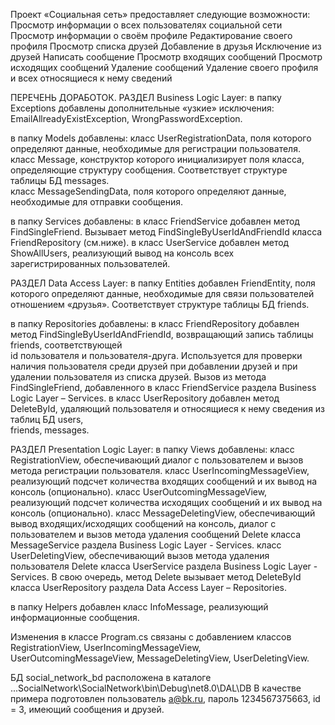 Проект «Социальная сеть» предоставляет следующие возможности:
  Просмотр информации о всех пользователях социальной сети
  Просмотр информации о своём профиле
  Редактирование своего профиля
  Просмотр списка друзей 
  Добавление в друзья
  Исключение из друзей 
  Написать сообщение
  Просмотр входящих сообщений
  Просмотр исходящих сообщений
  Удаление сообщений
  Удаление своего профиля и всех относящиеся к нему сведений

ПЕРЕЧЕНЬ ДОРАБОТОК.
РАЗДЕЛ Business Logic Layer:
в папку Exceptions добавлены дополнительные «узкие» исключения: EmailAllreadyExistException, WrongPasswordException.

в папку Models добавлены:
  класс UserRegistrationData, поля которого определяют данные, необходимые для регистрации пользователя.
  класс Message, конструктор которого инициализирует поля класса, определяющие структуру сообщения. Соответствует структуре     
  таблицы БД messages.   
  класс MessageSendingData, поля которого определяют данные, необходимые для отправки сообщения.

в папку Services добавлены: 
  в класс FriendService добавлен метод FindSingleFriend. Вызывает метод FindSingleByUserIdAndFriendId класса FriendRepository 
  (см.ниже).
  в класс UserService добавлен метод ShowAllUsers, реализующий вывод на консоль всех зарегистрированных пользователей.

РАЗДЕЛ Data Access Layer:
в папку Entities добавлен FriendEntity, поля которого определяют данные, необходимые для связи пользователей отношением «друзья». Соответствует структуре таблицы БД friends.  

в папку Repositories добавлены:
  в класс FriendRepository добавлен метод FindSingleByUserIdAndFriendId, возвращающий запись таблицы friends, соответствующей   
  id пользователя и пользователя-друга. Используется для проверки наличия пользователя среди друзей при добавлении друзей и при   удалении пользователя из списка друзей. Вызов из метода FindSingleFriend, добавленного в класс FriendService раздела Business   Logic Layer – Services.
  в класс UserRepository добавлен метод DeleteById, удаляющий пользователя и относящиеся к нему сведения из таблиц БД users,   
  friends, messages.

РАЗДЕЛ Presentation Logic Layer:
в папку Views добавлены: 
  класс RegistrationView, обеспечивающий диалог с пользователем и вызов метода регистрации пользователя.
  класс UserIncomingMessageView, реализующий подсчет количества входящих сообщений и их вывод на консоль (опционально).
  класс UserOutcomingMessageView, реализующий подсчет количества исходящих сообщений и их вывод на консоль (опционально).
  класс MessageDeletingView, обеспечивающий вывод входящих/исходящих сообщений на консоль, диалог с пользователем и вызов 
  метода удаления сообщений Delete класса MessageService раздела Business Logic Layer - Services.
  класс UserDeletingView, обеспечивающий вызов метода удаления пользователя Delete класса UserService раздела Business Logic 
  Layer - Services. В свою очередь, метод Delete вызывает метод DeleteById класса UserRepository раздела Data Access Layer – 
  Repositories.

в папку Helpers добавлен класс InfoMessage, реализующий информационные сообщения.

Изменения в классе Program.cs связаны с добавлением классов RegistrationView, UserIncomingMessageView, UserOutcomingMessageView, MessageDeletingView, UserDeletingView.

БД social_network_bd расположена в каталоге ...SocialNetwork\SocialNetwork\bin\Debug\net8.0\DAL\DB
В качестве примера подготовлен пользователь a@bk.ru, пароль 1234567375663, id = 3, имеющий сообщения и друзей.
